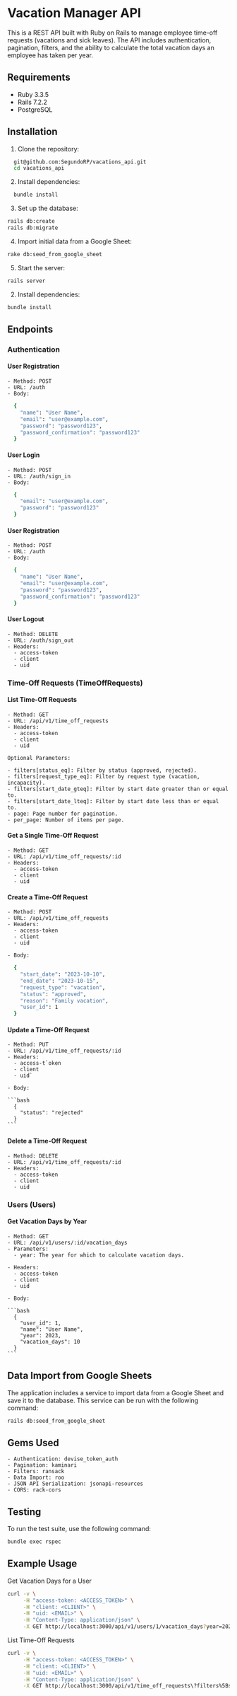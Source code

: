 # Vacation Manager API

This is a REST API built with Ruby on Rails to manage employee time-off requests (vacations and sick leaves). The API includes authentication, pagination, filters, and the ability to calculate the total vacation days an employee has taken per year.

## Requirements

- Ruby 3.3.5
- Rails 7.2.2
- PostgreSQL

## Installation

1. Clone the repository:

  ```bash
    git@github.com:SegundoRP/vacations_api.git
    cd vacations_api
  ```

2. Install dependencies:

  ```bash
    bundle install
  ```
3. Set up the database:

  ```bash
  rails db:create
  rails db:migrate
  ```

4. Import initial data from a Google Sheet:

  ```bash
  rake db:seed_from_google_sheet
  ```

5. Start the server:

  ```bash
  rails server
  ```

2. Install dependencies:

  ```bash
  bundle install
  ```

## Endpoints

### Authentication

#### User Registration

    - Method: POST
    - URL: /auth
    - Body:

  ```bash
    {
      "name": "User Name",
      "email": "user@example.com",
      "password": "password123",
      "password_confirmation": "password123"
    }
  ```

#### User Login

    - Method: POST
    - URL: /auth/sign_in
    - Body:

  ```bash
    {
      "email": "user@example.com",
      "password": "password123"
    }
  ```

#### User Registration

    - Method: POST
    - URL: /auth
    - Body:

  ```bash
    {
      "name": "User Name",
      "email": "user@example.com",
      "password": "password123",
      "password_confirmation": "password123"
    }
  ```
#### User Logout

    - Method: DELETE
    - URL: /auth/sign_out
    - Headers:
      - access-token
      - client
      - uid

### Time-Off Requests (TimeOffRequests)

#### List Time-Off Requests

    - Method: GET
    - URL: /api/v1/time_off_requests
    - Headers:
      - access-token
      - client
      - uid

    Optional Parameters:

    - filters[status_eq]: Filter by status (approved, rejected).
    - filters[request_type_eq]: Filter by request type (vacation, incapacity).
    - filters[start_date_gteq]: Filter by start date greater than or equal to.
    - filters[start_date_lteq]: Filter by start date less than or equal to.
    - page: Page number for pagination.
    - per_page: Number of items per page.


  #### Get a Single Time-Off Request

    - Method: GET
    - URL: /api/v1/time_off_requests/:id
    - Headers:
      - access-token
      - client
      - uid


  #### Create a Time-Off Request

    - Method: POST
    - URL: /api/v1/time_off_requests
    - Headers:
      - access-token
      - client
      - uid

    - Body:

  ```bash
    {
      "start_date": "2023-10-10",
      "end_date": "2023-10-15",
      "request_type": "vacation",
      "status": "approved",
      "reason": "Family vacation",
      "user_id": 1
    }
  ```




  #### Update a Time-Off Request

    - Method: PUT
    - URL: /api/v1/time_off_requests/:id
    - Headers:
      - access-t`oken
      - client
      - uid`

    - Body:

    ```bash
      {
        "status": "rejected"
      }
    ```




  #### Delete a Time-Off Request

    - Method: DELETE
    - URL: /api/v1/time_off_requests/:id
    - Headers:
      - access-token
      - client
      - uid

### Users (Users)

#### Get Vacation Days by Year

    - Method: GET
    - URL: /api/v1/users/:id/vacation_days
    - Parameters:
      - year: The year for which to calculate vacation days.

    - Headers:
      - access-token
      - client
      - uid

    - Body:

    ```bash
      {
        "user_id": 1,
        "name": "User Name",
        "year": 2023,
        "vacation_days": 10
      }
    ```

## Data Import from Google Sheets

The application includes a service to import data from a Google Sheet and save it to the database. This service can be run with the following command:

```bash
rails db:seed_from_google_sheet
```

## Gems Used

    - Authentication: devise_token_auth
    - Pagination: kaminari
    - Filters: ransack
    - Data Import: roo
    - JSON API Serialization: jsonapi-resources
    - CORS: rack-cors

## Testing

To run the test suite, use the following command:

```bash
bundle exec rspec
```

## Example Usage

Get Vacation Days for a User

```bash
curl -v \
     -H "access-token: <ACCESS_TOKEN>" \
     -H "client: <CLIENT>" \
     -H "uid: <EMAIL>" \
     -H "Content-Type: application/json" \
     -X GET http://localhost:3000/api/v1/users/1/vacation_days?year=2023 | jq
```



List Time-Off Requests

```bash
curl -v \
     -H "access-token: <ACCESS_TOKEN>" \
     -H "client: <CLIENT>" \
     -H "uid: <EMAIL>" \
     -H "Content-Type: application/json" \
     -X GET http://localhost:3000/api/v1/time_off_requests\?filters%5Bstatus_eq%5D\=0 | jq
```